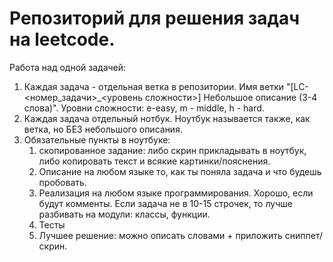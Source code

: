 # Репозиторий для решения задач на leetcode.

Работа над одной задачей:
1. Каждая задача - отдельная ветка в репозитории. Имя ветки "[LC-<номер_задачи>_<уровень сложности>] Небольшое описание (3-4 слова)". Уровни сложности: e-easy, m - middle, h - hard.
2. Каждая задача отдельный нотбук. Ноутбук называется также, как ветка, но БЕЗ небольшого описания.
3. Обязательные пункты в ноутбуке:
   1. скопированное задание: либо скрин прикладывать в ноутбук, либо копировать текст и всякие картинки/пояснения.
   2. Описание на любом языке то, как ты поняла задача и что будешь пробовать.
   3. Реализация на любом языке программирования. Хорошо, если будут комменты. Если задача не в 10-15 строчек, то лучше разбивать на модули: классы, функции.
   4. Тесты
   5. Лучшее решение: можно описать словами + приложить сниппет/скрин.